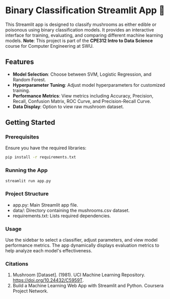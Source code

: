 # Binary Classification Streamlit App 🍄

This Streamlit app is designed to classify mushrooms as either edible or poisonous using binary classification models. It provides an interactive interface for training, evaluating, and comparing different machine learning models.
**Note**: This project is part of the **CPE312 Intro to Data Science** course for Computer Engineering at SWU.

## Features
- **Model Selection**: Choose between SVM, Logistic Regression, and Random Forest.
- **Hyperparameter Tuning**: Adjust model hyperparameters for customized training.
- **Performance Metrics**: View metrics including Accuracy, Precision, Recall, Confusion Matrix, ROC Curve, and Precision-Recall Curve.
- **Data Display**: Option to view raw mushroom dataset.

## Getting Started

### Prerequisites
Ensure you have the required libraries:

```bash
pip install -r requirements.txt
```

### Running the App

```bash
streamlit run app.py
```

### Project Structure

- app.py: Main Streamlit app file.
- data/: Directory containing the mushrooms.csv dataset.
- requirements.txt: Lists required dependencies.

### Usage
Use the sidebar to select a classifier, adjust parameters, and view model performance metrics. The app dynamically displays evaluation metrics to help analyze each model's effectiveness.

### Citations
1. Mushroom [Dataset]. (1981). UCI Machine Learning Repository. https://doi.org/10.24432/C5959T.
2. Build a Machine Learning Web App with Streamlit and Python. Coursera Project Network.

